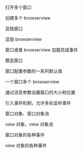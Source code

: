 打开多个窗口

创建多个 browserview

显隐窗口

显隐 browserview

窗口或者 browserview 加载完成事件

模态窗口

窗口配置参数的一系列默认值

一个窗口多个 browserview

通过消息参数设置窗口的大小和位置

引入事件机制，允许多处监听事件

窗口对象、窗口对象池

view 对象、view 对象池

窗口对象的各种事件

view 对象的各种事件
